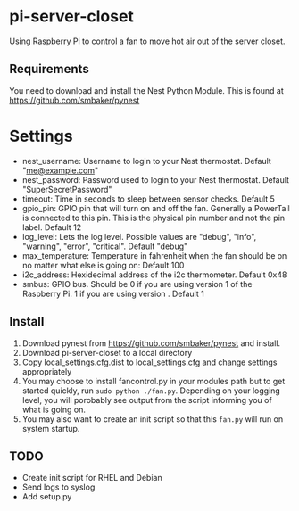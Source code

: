 pi-server-closet
================

Using Raspberry Pi to control a fan to move hot air out of the server closet.

## Requirements

You need to download and install the Nest Python Module. This is found at https://github.com/smbaker/pynest

# Settings

* nest_username: Username to login to your Nest thermostat. Default "me@example.com"
* nest_password: Password used to login to your Nest thermostat. Default "SuperSecretPassword"
* timeout: Time in seconds to sleep between sensor checks. Default 5 
* gpio_pin: GPIO pin that will turn on and off the fan. Generally a PowerTail is connected to this pin. This is the physical pin number and not the pin label. Default 12
* log_level: Lets the log level. Possible values are "debug", "info", "warning", "error", "critical". Default "debug"
* max_temperature: Temperature in fahrenheit when the fan should be on no matter what else is going on: Default 100
* i2c_address: Hexidecimal address of the i2c thermometer. Default 0x48
* smbus: GPIO bus. Should be 0 if you are using version 1 of the Raspberry Pi. 1 if you are using version . Default 1

## Install

1. Download pynest from https://github.com/smbaker/pynest and install. 
2. Download pi-server-closet to a local directory
3. Copy local_settings.cfg.dist to local_settings.cfg and change settings appropriately
4. You may choose to install fancontrol.py in your modules path but to get started quickly, run `sudo python ./fan.py`. Depending on your logging level, you will porobably see output from the script informing you of what is going on.
5. You may also want to create an init script so that this `fan.py` will run on system startup.

## TODO

* Create init script for RHEL and Debian
* Send logs to syslog
* Add setup.py